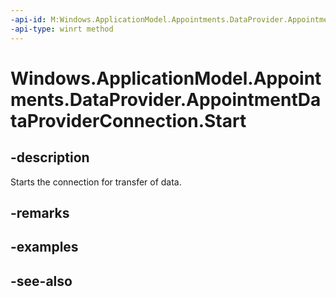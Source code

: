 ```yaml
---
-api-id: M:Windows.ApplicationModel.Appointments.DataProvider.AppointmentDataProviderConnection.Start
-api-type: winrt method
---
```


<!-- Method syntax
public void Start()
-->

# Windows.ApplicationModel.Appointments.DataProvider.AppointmentDataProviderConnection.Start

## -description
Starts the connection for transfer of data.

## -remarks

## -examples

## -see-also
